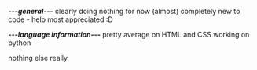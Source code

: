 **_---general---_**
clearly doing nothing for now
(almost) completely new to code - help most appreciated :D

**_---language information---_**
pretty average on HTML and CSS
working on python

nothing else really

